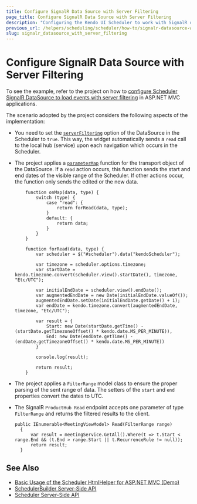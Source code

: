 ```yaml
---
title: Configure SignalR Data Source with Server Filtering
page_title: Configure SignalR Data Source with Server Filtering
description: "Configuring the Kendo UI Scheduler to work with SignalR data source by using local hub and server filtering in ASP.NET MVC applications."
previous_url: /helpers/scheduling/scheduler/how-to/signalr-datasource-with-server-filtering
slug: signalr_datasource_with_server_filtering
---
```


# Configure SignalR Data Source with Server Filtering

To see the example, refer to the project on how to [configure Scheduler SignalR DataSource to load events with server filtering](https://github.com/telerik/ui-for-aspnet-mvc-examples/tree/master/Telerik.Examples.Mvc/Telerik.Examples.Mvc/Areas/SchedulerSignalRServerFiltering) in ASP.NET MVC applications.

The scenario adopted by the project considers the following aspects of the implementation:
* You need to set the [`serverFiltering`](https://docs.telerik.com/kendo-ui/api/javascript/data/datasource#configuration-serverFiltering) option of the DataSource in the Scheduler to `true`. This way, the widget automatically sends a `read` call to the local hub (service) upon each navigation which occurs in the Scheduler.
* The project applies a [`parameterMap`](https://docs.telerik.com/kendo-ui/api/javascript/data/datasource#configuration-transport.parameterMap) function for the transport object of the DataSource. If a `read` action occurs, this function sends the start and end dates of the visible range of the Scheduler. If other actions occur, the function only sends the edited or the new data.

    ```Setting-the-action
        function onMap(data, type) {
            switch (type) {
                case "read": {
                    return forRead(data, type);
                }
                default: {
                    return data;
                }
            }
        }
    ```
    ```Setting-the-function
        function forRead(data, type) {
            var scheduler = $("#scheduler").data("kendoScheduler");

            var timezone = scheduler.options.timezone;
            var startDate = kendo.timezone.convert(scheduler.view().startDate(), timezone, "Etc/UTC");

            var initialEndDate = scheduler.view().endDate();
            var augmentedEndDate = new Date(initialEndDate.valueOf());
            augmentedEndDate.setDate(initialEndDate.getDate() + 1);
            var endDate = kendo.timezone.convert(augmentedEndDate, timezone, "Etc/UTC");

            var result = {
                Start: new Date(startDate.getTime() - (startDate.getTimezoneOffset() * kendo.date.MS_PER_MINUTE)),
                End: new Date(endDate.getTime() - (endDate.getTimezoneOffset() * kendo.date.MS_PER_MINUTE))
            }

            console.log(result);

            return result;
        }
    ```

* The project applies a `FilterRange` model class to ensure the proper parsing of the sent range of data. The setters of the `start` and `end` properties convert the dates to UTC.
* The SignalR `ProductHub Read` endpoint accepts one parameter of type `FilterRange` and returns the filtered results to the client.

      public IEnumerable<MeetingViewModel> Read(FilterRange range)
        {
            var result = meetingService.GetAll().Where(t => t.Start < range.End && (t.End > range.Start || t.RecurrenceRule != null));
            return result;
        }

## See Also

* [Basic Usage of the Scheduler HtmlHelper for ASP.NET MVC (Demo)](https://demos.telerik.com/aspnet-mvc/scheduler)
* [SchedulerBuilder Server-Side API](https://docs.telerik.com/aspnet-mvc/api/kendo.mvc.ui.fluent/schedulerbuilder)
* [Scheduler Server-Side API](/api/scheduler)
